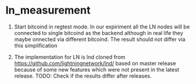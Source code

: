 # ln_measurement

1) Start bitcoind in regtest mode. In our expiriment all the LN nodes will be connected to single bitcoind as the backend although in real life they maybe onnected via different bitcoind. The result should not differ via this simplification

2) The implementation for LN is lnd cloned from https://github.com/lightningnetwork/lnd/ based on master release because of some new features which were not present in the latest release. TODO: Check if the results differ after releases.

